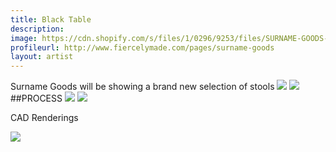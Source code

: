 ```yaml
---
title: Black Table
description: 
image: https://cdn.shopify.com/s/files/1/0296/9253/files/SURNAME-GOODS-NewWalnut-STOOL-3.jpg?14598230006585105799
profileurl: http://www.fiercelymade.com/pages/surname-goods
layout: artist
---
```

Surname Goods will be showing a brand new selection of stools
![](https://cdn.shopify.com/s/files/1/0296/9253/files/SURNAME-GOODS-NewWalnut-STOOL.jpg?1491265492255751212)
![](https://cdn.shopify.com/s/files/1/0296/9253/files/SURNAME-GOODS-NewWalnut-STOOL-2.jpg?1491265492255751212)
##PROCESS
![](https://cdn.shopify.com/s/files/1/0296/9253/files/SURNAME-GOODS-MACHINERY.jpg?13511963294580445596)
![](https://cdn.shopify.com/s/files/1/0296/9253/files/SURNAME-GOODS-STOOL-CUT.jpg?13511963294580445596)

CAD Renderings

![](https://cdn.shopify.com/s/files/1/0296/9253/files/SURNAME-GOODS-STOOL-CUT.jpg?13511963294580445596)
